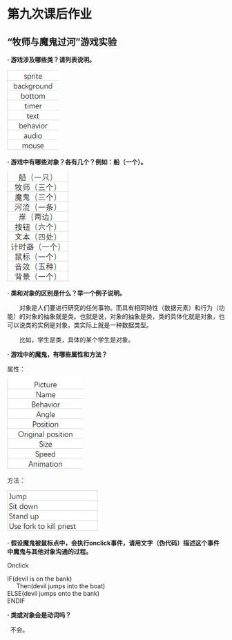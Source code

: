 # 第九次课后作业
## “牧师与魔鬼过河”游戏实验

**· 游戏涉及哪些类？请列表说明。**

![](images/81.png)

**· 游戏中有哪些对象？各有几个？例如：船（一个）。**

![](images/82.png)

**· 类和对象的区别是什么？举一个例子说明。**

&emsp;&emsp;对象是人们要进行研究的任何事物。而具有相同特性（数据元素）和行为（功能）的对象的抽象就是类。也就是说，对象的抽象是类，类的具体化就是对象，也可以说类的实例是对象，类实际上就是一种数据类型。

&emsp;&emsp;比如，学生是类，具体的某个学生是对象。

**· 游戏中的魔鬼，有哪些属性和方法？**

属性：

![](images/83.png)

方法：

![](images/84.png)


**· 假设魔鬼被鼠标点中，会执行onclick事件，请用文字（伪代码）描述这个事件中魔鬼与其他对象沟通的过程。**

Onclick

IF(devil is on the bank)</br>
&emsp;&ensp;Then(devil jumps into the boat)</br>
ELSE(devil jumps onto the bank)</br>
ENDIF

**· 类或对象会是动词吗？**

&ensp;不会。

